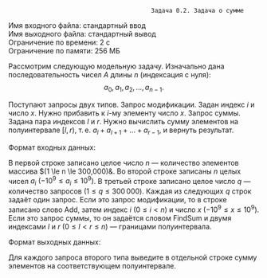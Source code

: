                                             Задача 0.2. Задача о сумме
    
Имя входного файла: стандартный ввод                                                                                            
Имя выходного файла: стандартный вывод                                                                                       
Ограничение по времени: 2 с                                                                                                     
Ограничение по памяти: 256 МБ                                                                                                   
        
Рассмотрим следующую модельную задачу. Изначально дана последовательность чисел $A$ длины $n$ (индексация с нуля):
$$
a_0, a_1, a_2, \ldots, a_{n-1}.
$$

Поступают запросы двух типов.
Запрос модификации. Задан индекс $i$ и число $x$. Нужно прибавить к $i$-му элементу число $x$.
Запрос суммы. Задана пара индексов $l$ и $r$. Нужно вычислить сумму элементов на полуинтервале $[l, r)$, т. е. $a_l + a_{l+1} + \ldots + a_{r - 1}$, и вернуть результат.

Формат входных данных:

В первой строке записано целое число $n$ — количество элементов массива $(1 \le n \le 300\,000)&.
Во второй строке записаны $n$ целых чисел $a_i$ $(-10^9 \le a_i \le 10^9)$.
В третьей строке записано целое число $q$ — количество запросов $(1 \le q \le 300\,000)$.
Каждая из следующих $q$ строк задаёт один запрос. Если это запрос модификации, то в строке записано слово Add, затем индекс $i$ $(0 \le i < n)$ и число $x$ $(-10^9 \le x \le 10^9)$. Если это запрос суммы, то он задаётся словом FindSum и двумя индексами $l$ и $r$ $(0 \le l < r \le n)$ — границами полуинтервала.

Формат выходных данных:

Для каждого запроса второго типа выведите в отдельной строке сумму элементов на соответствующем полуинтервале.